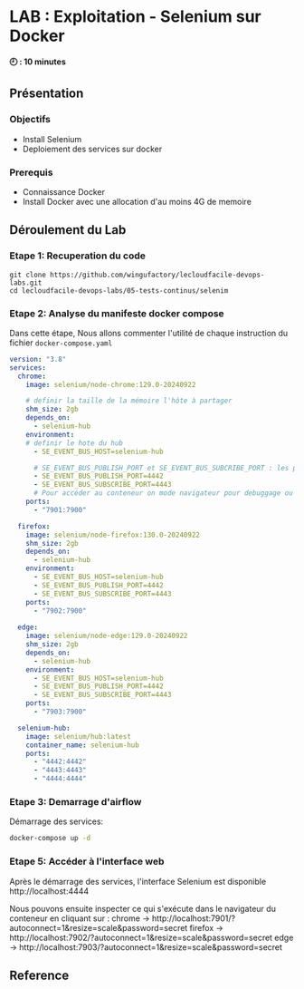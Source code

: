 # LAB : Exploitation - Selenium sur Docker 

**🕘 : 10 minutes**

## Présentation

### Objectifs

- Install Selenium
- Deploiement des services sur docker


### Prerequis

- Connaissance Docker
- Install Docker avec une allocation d'au moins 4G de memoire


## Déroulement du Lab

### Etape 1: Recuperation du code

```
git clone https://github.com/wingufactory/lecloudfacile-devops-labs.git
cd lecloudfacile-devops-labs/05-tests-continus/selenim
```

### Etape 2: Analyse du manifeste docker compose
Dans cette étape, Nous allons commenter l'utilité de chaque instruction du fichier `docker-compose.yaml` 

```yaml
version: "3.8"
services:
  chrome:
    image: selenium/node-chrome:129.0-20240922

    # definir la taille de la mémoire l'hôte à partager
    shm_size: 2gb
    depends_on:
      - selenium-hub
    environment:
    # definir le hote du hub
      - SE_EVENT_BUS_HOST=selenium-hub

      # SE_EVENT_BUS_PUBLISH_PORT et SE_EVENT_BUS_SUBCRIBE_PORT : les ports 4442 et 4443 sont exposés par défaut pour les ports Event Bus afin de les aider à communiquer avec le hub.
      - SE_EVENT_BUS_PUBLISH_PORT=4442
      - SE_EVENT_BUS_SUBSCRIBE_PORT=4443
      # Pour accéder au conteneur on mode navigateur pour debuggage ou scaling de node
    ports:
      - "7901:7900"

  firefox:
    image: selenium/node-firefox:130.0-20240922
    shm_size: 2gb
    depends_on:
      - selenium-hub
    environment:
      - SE_EVENT_BUS_HOST=selenium-hub
      - SE_EVENT_BUS_PUBLISH_PORT=4442
      - SE_EVENT_BUS_SUBSCRIBE_PORT=4443
    ports:
      - "7902:7900"
      
  edge:
    image: selenium/node-edge:129.0-20240922
    shm_size: 2gb
    depends_on:
      - selenium-hub
    environment:
      - SE_EVENT_BUS_HOST=selenium-hub
      - SE_EVENT_BUS_PUBLISH_PORT=4442
      - SE_EVENT_BUS_SUBSCRIBE_PORT=4443
    ports:
      - "7903:7900"

  selenium-hub:
    image: selenium/hub:latest
    container_name: selenium-hub
    ports:
      - "4442:4442"
      - "4443:4443"
      - "4444:4444"
```




### Etape 3: Demarrage d'airflow

Démarrage des services:

```bash
docker-compose up -d
```

### Etape 5: Accéder à l'interface web 

Après le démarrage des services, l'interface Selenium est disponible http://localhost:4444

Nous pouvons ensuite inspecter ce qui s'exécute dans le navigateur du conteneur en cliquant sur :
chrome -> http://localhost:7901/?autoconnect=1&resize=scale&password=secret
firefox -> http://localhost:7902/?autoconnect=1&resize=scale&password=secret
edge -> http://localhost:7903/?autoconnect=1&resize=scale&password=secret


## Reference

